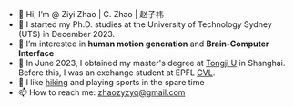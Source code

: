 - 👋 Hi, I’m @ Ziyi Zhao | C. Zhao |  赵子祎
- 📖 I started my Ph.D. studies at the University of Technology Sydney (UTS) in December 2023.
- 👀 I’m interested in **human motion generation** and **Brain-Computer Interface**
- 🌱 In June 2023, I obtained my master's degree at [Tongji U](https://www.tongji.edu.cn/) in Shanghai. Before this, I was an exchange student at EPFL [CVL](https://www.epfl.ch/labs/cvlab/).
- 💞️ I like [hiking](https://www.google.com/maps/d/edit?mid=1PYZJQ7GRWiAlec0Dga-B19Mlp9S-Np9R&usp=sharing) and playing sports in the spare time
- 📫 How to reach me: zhaozyzyq@gmail.com

<!---
Jacoo-Zhao/Jacoo-Zhao is a ✨ special ✨ repository because its `README.md` (this file) appears on your GitHub profile.
You can click the Preview link to take a look at your changes.
--->
